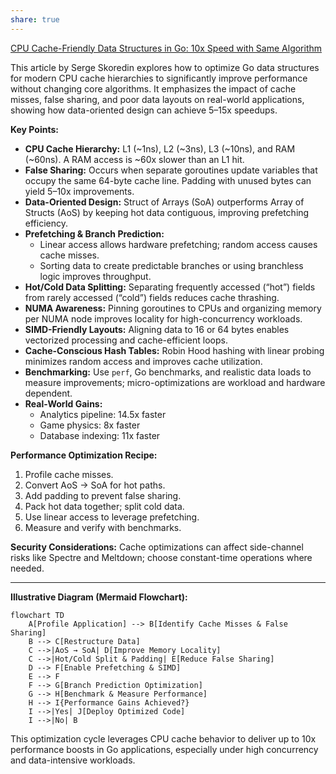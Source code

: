 ```yaml
---
share: true
---
```


[CPU Cache-Friendly Data Structures in Go: 10x Speed with Same Algorithm ](https://skoredin.pro/blog/cpu-cache-friendly-data-structures-go  )

This article by Serge Skoredin explores how to optimize Go data structures for modern CPU cache hierarchies to significantly improve performance without changing core algorithms. It emphasizes the impact of cache misses, false sharing, and poor data layouts on real-world applications, showing how data-oriented design can achieve 5–15x speedups.

**Key Points:**
- **CPU Cache Hierarchy:** L1 (~1ns), L2 (~3ns), L3 (~10ns), and RAM (~60ns). A RAM access is ~60x slower than an L1 hit.
- **False Sharing:** Occurs when separate goroutines update variables that occupy the same 64-byte cache line. Padding with unused bytes can yield 5–10x improvements.
- **Data-Oriented Design:** Struct of Arrays (SoA) outperforms Array of Structs (AoS) by keeping hot data contiguous, improving prefetching efficiency.
- **Prefetching & Branch Prediction:**  
  - Linear access allows hardware prefetching; random access causes cache misses.  
  - Sorting data to create predictable branches or using branchless logic improves throughput.
- **Hot/Cold Data Splitting:** Separating frequently accessed (“hot”) fields from rarely accessed (“cold”) fields reduces cache thrashing.
- **NUMA Awareness:** Pinning goroutines to CPUs and organizing memory per NUMA node improves locality for high-concurrency workloads.
- **SIMD-Friendly Layouts:** Aligning data to 16 or 64 bytes enables vectorized processing and cache-efficient loops.
- **Cache-Conscious Hash Tables:** Robin Hood hashing with linear probing minimizes random access and improves cache utilization.
- **Benchmarking:** Use `perf`, Go benchmarks, and realistic data loads to measure improvements; micro-optimizations are workload and hardware dependent.
- **Real-World Gains:**  
  - Analytics pipeline: 14.5x faster  
  - Game physics: 8x faster  
  - Database indexing: 11x faster

**Performance Optimization Recipe:**
1. Profile cache misses.
2. Convert AoS → SoA for hot paths.
3. Add padding to prevent false sharing.
4. Pack hot data together; split cold data.
5. Use linear access to leverage prefetching.
6. Measure and verify with benchmarks.

**Security Considerations:** Cache optimizations can affect side-channel risks like Spectre and Meltdown; choose constant-time operations where needed.

---

**Illustrative Diagram (Mermaid Flowchart):**

```mermaid
flowchart TD
    A[Profile Application] --> B[Identify Cache Misses & False Sharing]
    B --> C[Restructure Data]
    C -->|AoS → SoA| D[Improve Memory Locality]
    C -->|Hot/Cold Split & Padding| E[Reduce False Sharing]
    D --> F[Enable Prefetching & SIMD]
    E --> F
    F --> G[Branch Prediction Optimization]
    G --> H[Benchmark & Measure Performance]
    H --> I{Performance Gains Achieved?}
    I -->|Yes| J[Deploy Optimized Code]
    I -->|No| B
```

This optimization cycle leverages CPU cache behavior to deliver up to 10x performance boosts in Go applications, especially under high concurrency and data-intensive workloads.